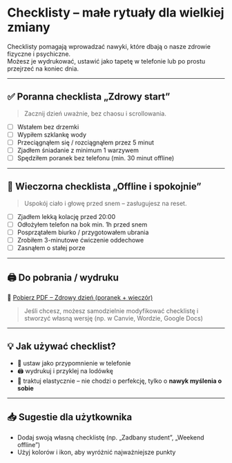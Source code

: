 # Checklisty – małe rytuały dla wielkiej zmiany

Checklisty pomagają wprowadzać nawyki, które dbają o nasze zdrowie fizyczne i psychiczne.  
Możesz je wydrukować, ustawić jako tapetę w telefonie lub po prostu przejrzeć na koniec dnia.

---

## ✅ Poranna checklista „Zdrowy start”

> Zacznij dzień uważnie, bez chaosu i scrollowania.

- [ ] Wstałem bez drzemki
- [ ] Wypiłem szklankę wody
- [ ] Przeciągnąłem się / rozciągnąłem przez 5 minut
- [ ] Zjadłem śniadanie z minimum 1 warzywem
- [ ] Spędziłem poranek bez telefonu (min. 30 minut offline)

---

## 🌙 Wieczorna checklista „Offline i spokojnie”

> Uspokój ciało i głowę przed snem – zasługujesz na reset.

- [ ] Zjadłem lekką kolację przed 20:00
- [ ] Odłożyłem telefon na bok min. 1h przed snem
- [ ] Posprzątałem biurko / przygotowałem ubrania
- [ ] Zrobiłem 3-minutowe ćwiczenie oddechowe
- [ ] Zasnąłem o stałej porze

---

## 🖨️ Do pobrania / wydruku

📄 [Pobierz PDF – Zdrowy dzień (poranek + wieczór)](../zasoby/checklista-zdrowy-dzien.pdf)

> Jeśli chcesz, możesz samodzielnie modyfikować checklistę i stworzyć własną wersję (np. w Canvie, Wordzie, Google Docs)

---

## 💡 Jak używać checklist?

- 📱 ustaw jako przypomnienie w telefonie
- 🖨️ wydrukuj i przyklej na lodówkę
- 🧠 traktuj elastycznie – nie chodzi o perfekcję, tylko o **nawyk myślenia o sobie**

---

## 📥 Sugestie dla użytkownika

- Dodaj swoją własną checklistę (np. „Zadbany student”, „Weekend offline”)
- Użyj kolorów i ikon, aby wyróżnić najważniejsze punkty
